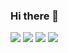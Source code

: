 ### Hi there 👋

<!--
**bombooms/bombooms** is a ✨ _special_ ✨ repository because its `README.md` (this file) appears on your GitHub profile.

Here are some ideas to get you started:

- 🔭 I’m currently working on ...
- 🌱 I’m currently learning ...
- 👯 I’m looking to collaborate on ...
- 🤔 I’m looking for help with ...
- 💬 Ask me about ...
- 📫 How to reach me: ...
- 😄 Pronouns: ...
- ⚡ Fun fact: ...
-->
<img src="https://img.shields.io/badge/-html5-E34F26?style=flat&logo=html5&logoColor=00c8ff"> <img src="https://img.shields.io/badge/-Sass-cc6699?style=flat&logo=sass&logoColor=ffffff"> <img src="https://img.shields.io/badge/-JavaScript-eed718?style=flat&logo=javascript&logoColor=ffffff">
<img src="https://img.shields.io/badge/-Express-blue?style=flat&logo=Express&logoColor=ffffff">
